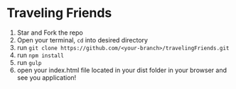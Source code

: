 # Traveling Friends

1. Star and Fork the repo
2. Open your terminal, `cd` into desired directory
3. run `git clone https://github.com/<your-branch>/travelingFriends.git`
4. run `npm install`
5. run `gulp`
5. open your index.html file located in your dist folder in your browser and see you application!

